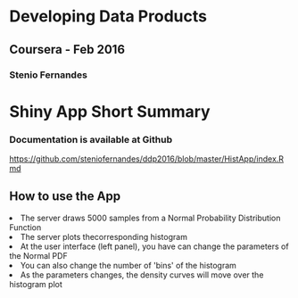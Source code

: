 # Developing Data Products
## Coursera - Feb 2016
### Stenio Fernandes

# Shiny App Short Summary

### Documentation is available at Github 
https://github.com/steniofernandes/ddp2016/blob/master/HistApp/index.Rmd

## How to use the App

<li> The server draws 5000 samples from a Normal Probability Distribution Function
<li> The server plots thecorresponding histogram
<li> At the user interface (left panel), you have can change the parameters of the Normal PDF
<li> You can also change the number of 'bins' of the histogram
<li> As the parameters changes, the density curves will move over the histogram plot 
</li>

